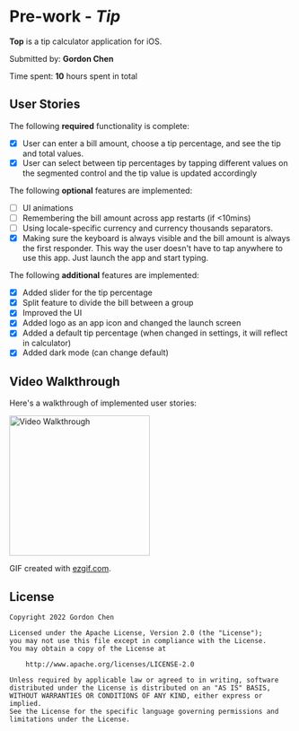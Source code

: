 # Pre-work - *Tip*

**Top** is a tip calculator application for iOS.

Submitted by: **Gordon Chen**

Time spent: **10** hours spent in total

## User Stories

The following **required** functionality is complete:

* [x] User can enter a bill amount, choose a tip percentage, and see the tip and total values.
* [x] User can select between tip percentages by tapping different values on the segmented control and the tip value is updated accordingly

The following **optional** features are implemented:

* [ ] UI animations
* [ ] Remembering the bill amount across app restarts (if <10mins)
* [ ] Using locale-specific currency and currency thousands separators.
* [x] Making sure the keyboard is always visible and the bill amount is always the first responder. This way the user doesn't have to tap anywhere to use this app. Just launch the app and start typing.

The following **additional** features are implemented:

- [x] Added slider for the tip percentage
- [x] Split feature to divide the bill between a group
- [x] Improved the UI
- [x] Added logo as an app icon and changed the launch screen
- [x] Added a default tip percentage (when changed in settings, it will reflect in calculator)
- [x] Added dark mode (can change default) 

## Video Walkthrough

Here's a walkthrough of implemented user stories:

<img src='https://i.imgur.com/S6gKfxE.gif' title='Video Walkthrough' width='250' alt='Video Walkthrough' />

GIF created with [ezgif.com](https://ezgif.com/video-to-gif).

## License

    Copyright 2022 Gordon Chen

    Licensed under the Apache License, Version 2.0 (the "License");
    you may not use this file except in compliance with the License.
    You may obtain a copy of the License at

        http://www.apache.org/licenses/LICENSE-2.0

    Unless required by applicable law or agreed to in writing, software
    distributed under the License is distributed on an "AS IS" BASIS,
    WITHOUT WARRANTIES OR CONDITIONS OF ANY KIND, either express or implied.
    See the License for the specific language governing permissions and
    limitations under the License.
